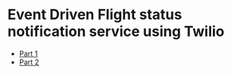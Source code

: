 # Event Driven Flight status notification service using Twilio

- [Part 1](https://developers.amadeus.com/blog/event-driven-microservices-flight-status-alerts-twilio-part1)
- [Part 2](https://developers.amadeus.com/blog/event-driven-microservices-flight-status-alerts-twilio-part2)
